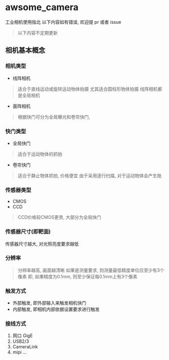 # awsome_camera
工业相机使用指北
以下内容如有错误, 欢迎提 pr 或者 issue
> 以下内容不定期更新
## 相机基本概念

### 相机类型
- 线阵相机
> 适合于直线运动或旋转运动物体拍摄
> 尤其适合圆柱形物体拍摄
> 线阵相机都是全局相机
- 面阵相机
> 根据快门可分为全局曝光和卷帘快门, 


### 快门类型
- 全局快门
> 适合于运动物体的抓拍
- 卷帘快门
> 适合于静止物体抓拍, 价格便宜
> 由于采用逐行扫描, 对于运动物体会产生拖

### 传感器类型
- CMOS
- CCD
> CCD价格较CMOS更贵, 大部分为全局快门

### 传感器尺寸(即靶面)
传感器尺寸越大, 对光照亮度要求越低

### 分辨率
> 分辨率越高, 画面越清晰
> 如果是测量要求, 则测量最低精度单位应至少有3个像素
> 即, 如果精度为0.1mm, 则至少保证每0.1mm上有3个像素

### 触发方式
- 外部触发, 即外部输入来触发相机快门
- 内部触发, 即相机内部依据设置要求进行触发

### 接线方式
1. 网口 GigE
2. USB2/3
3. CameraLink
4. mipi
...
